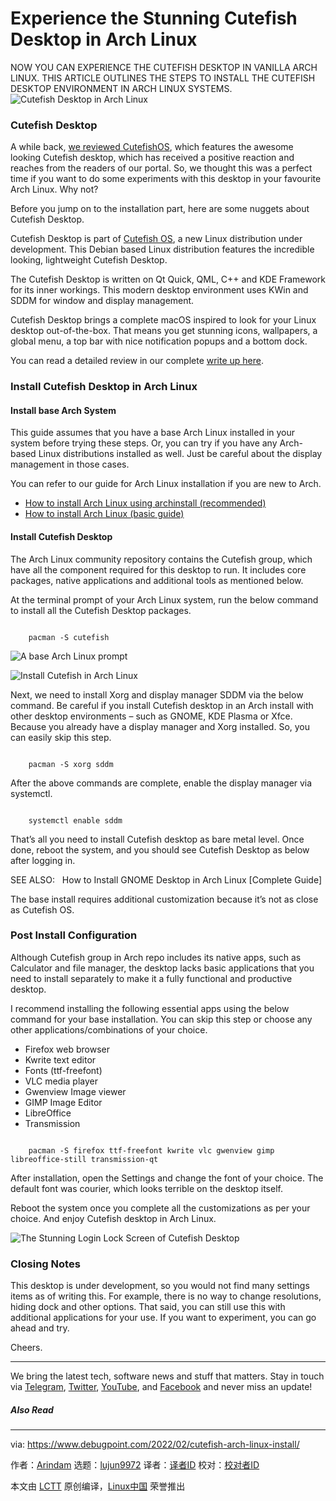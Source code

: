 [#]: subject: "Experience the Stunning Cutefish Desktop in Arch Linux"
[#]: via: "https://www.debugpoint.com/2022/02/cutefish-arch-linux-install/"
[#]: author: "Arindam https://www.debugpoint.com/author/admin1/"
[#]: collector: "lujun9972"
[#]: translator: "geekpi"
[#]: reviewer: " "
[#]: publisher: " "
[#]: url: " "

Experience the Stunning Cutefish Desktop in Arch Linux
======
NOW YOU CAN EXPERIENCE THE CUTEFISH DESKTOP IN VANILLA ARCH LINUX. THIS
ARTICLE OUTLINES THE STEPS TO INSTALL THE CUTEFISH DESKTOP ENVIRONMENT
IN ARCH LINUX SYSTEMS.
![Cutefish Desktop in Arch Linux][1]

### Cutefish Desktop

A while back, [we reviewed CutefishOS][2], which features the awesome looking Cutefish desktop, which has received a positive reaction and reaches from the readers of our portal. So, we thought this was a perfect time if you want to do some experiments with this desktop in your favourite Arch Linux. Why not?

Before you jump on to the installation part, here are some nuggets about Cutefish Desktop.

Cutefish Desktop is part of [Cutefish OS][3], a new Linux distribution under development. This Debian based Linux distribution features the incredible looking, lightweight Cutefish Desktop.

The Cutefish Desktop is written on Qt Quick, QML, C++ and KDE Framework for its inner workings. This modern desktop environment uses KWin and SDDM for window and display management.

Cutefish Desktop brings a complete macOS inspired to look for your Linux desktop out-of-the-box. That means you get stunning icons, wallpapers, a global menu, a top bar with nice notification popups and a bottom dock.

You can read a detailed review in our complete [write up here][2].

### Install Cutefish Desktop in Arch Linux

#### Install base Arch System

This guide assumes that you have a base Arch Linux installed in your system before trying these steps. Or, you can try if you have any Arch-based Linux distributions installed as well. Just be careful about the display management in those cases.

You can refer to our guide for Arch Linux installation if you are new to Arch.

  * [How to install Arch Linux using archinstall (recommended)][4]
  * [How to install Arch Linux (basic guide)][5]



#### Install Cutefish Desktop

The Arch Linux community repository contains the Cutefish group, which have all the component required for this desktop to run. It includes core packages, native applications and additional tools as mentioned below.

At the terminal prompt of your Arch Linux system, run the below command to install all the Cutefish Desktop packages.

```

    pacman -S cutefish

```

![A base Arch Linux prompt][6]

![Install Cutefish in Arch Linux][7]

Next, we need to install Xorg and display manager SDDM via the below command. Be careful if you install Cutefish desktop in an Arch install with other desktop environments – such as GNOME, KDE Plasma or Xfce. Because you already have a display manager and Xorg installed. So, you can easily skip this step.

```

    pacman -S xorg sddm

```

After the above commands are complete, enable the display manager via systemctl.

```

    systemctl enable sddm

```

That’s all you need to install Cutefish desktop as bare metal level. Once done, reboot the system, and you should see Cutefish Desktop as below after logging in.

[][8]

SEE ALSO:   How to Install GNOME Desktop in Arch Linux [Complete Guide]

The base install requires additional customization because it’s not as close as Cutefish OS.

### Post Install Configuration

Although Cutefish group in Arch repo includes its native apps, such as Calculator and file manager, the desktop lacks basic applications that you need to install separately to make it a fully functional and productive desktop.

I recommend installing the following essential apps using the below command for your base installation. You can skip this step or choose any other applications/combinations of your choice.

  * Firefox web browser
  * Kwrite text editor
  * Fonts (ttf-freefont)
  * VLC media player
  * Gwenview Image viewer
  * GIMP Image Editor
  * LibreOffice
  * Transmission



```

    pacman -S firefox ttf-freefont kwrite vlc gwenview gimp libreoffice-still transmission-qt

```

After installation, open the Settings and change the font of your choice. The default font was courier, which looks terrible on the desktop itself.

Reboot the system once you complete all the customizations as per your choice. And enjoy Cutefish desktop in Arch Linux.

![The Stunning Login Lock Screen of Cutefish Desktop][9]

### Closing Notes

This desktop is under development, so you would not find many settings items as of writing this. For example, there is no way to change resolutions, hiding dock and other options. That said, you can still use this with additional applications for your use. If you want to experiment, you can go ahead and try.

Cheers.

* * *

We bring the latest tech, software news and stuff that matters. Stay in touch via [Telegram][10], [Twitter][11], [YouTube][12], and [Facebook][13] and never miss an update!

##### Also Read

--------------------------------------------------------------------------------

via: https://www.debugpoint.com/2022/02/cutefish-arch-linux-install/

作者：[Arindam][a]
选题：[lujun9972][b]
译者：[译者ID](https://github.com/译者ID)
校对：[校对者ID](https://github.com/校对者ID)

本文由 [LCTT](https://github.com/LCTT/TranslateProject) 原创编译，[Linux中国](https://linux.cn/) 荣誉推出

[a]: https://www.debugpoint.com/author/admin1/
[b]: https://github.com/lujun9972
[1]: https://www.debugpoint.com/wp-content/uploads/2022/02/Cutefish-Desktop-in-Arch-Linux-1024x575.jpg
[2]: https://www.debugpoint.com/2021/11/cutefish-os-review-2021/
[3]: https://en.cutefishos.com/
[4]: https://www.debugpoint.com/2022/01/archinstall-guide/
[5]: https://www.debugpoint.com/2020/11/install-arch-linux/
[6]: https://www.debugpoint.com/wp-content/uploads/2022/02/A-base-Arch-Linux-prompt.jpg
[7]: https://www.debugpoint.com/wp-content/uploads/2022/02/Install-Cutefish-in-Arch-Linux.jpg
[8]: https://www.debugpoint.com/2020/12/gnome-arch-linux-install/
[9]: https://www.debugpoint.com/wp-content/uploads/2022/02/The-Stunning-Login-Lock-Screen-of-Cutefish-Desktop-1024x576.jpg
[10]: https://t.me/debugpoint
[11]: https://twitter.com/DebugPoint
[12]: https://www.youtube.com/c/debugpoint?sub_confirmation=1
[13]: https://facebook.com/DebugPoint
